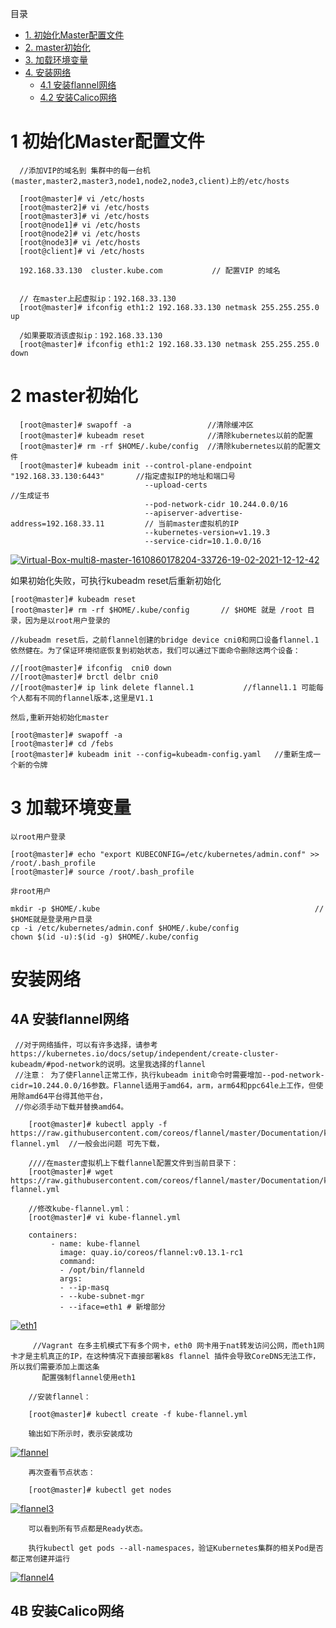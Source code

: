 
目录
* [1. 初始化Master配置文件](#1-初始化Master配置文件)
* [2. master初始化](#2-master初始化)
* [3. 加载环境变量](#3-加载环境变量)
* [4. 安装网络]()
  * [4.1 安装flannel网络](#4A-安装flannel网络)
  * [4.2 安装Calico网络](#4B-安装Calico网络)

# 1 初始化Master配置文件

      //添加VIP的域名到 集群中的每一台机(master,master2,master3,node1,node2,node3,client)上的/etc/hosts
         
      [root@master]# vi /etc/hosts
      [root@master2]# vi /etc/hosts
      [root@master3]# vi /etc/hosts
      [root@node1]# vi /etc/hosts
      [root@node2]# vi /etc/hosts
      [root@node3]# vi /etc/hosts
      [root@client]# vi /etc/hosts   
      
      192.168.33.130  cluster.kube.com           // 配置VIP 的域名


      // 在master上起虚拟ip：192.168.33.130
      [root@master]# ifconfig eth1:2 192.168.33.130 netmask 255.255.255.0 up
      
      /如果要取消该虚拟ip：192.168.33.130
      [root@master]# ifconfig eth1:2 192.168.33.130 netmask 255.255.255.0 down
      


#  2 master初始化

      [root@master]# swapoff -a                 //清除缓冲区
      [root@master]# kubeadm reset              //清除kubernetes以前的配置
      [root@master]# rm -rf $HOME/.kube/config  //清除kubernetes以前的配置文件
      [root@master]# kubeadm init --control-plane-endpoint "192.168.33.130:6443"       //指定虚拟IP的地址和端口号
                                  --upload-certs                                       //生成证书
                                  --pod-network-cidr 10.244.0.0/16
                                  --apiserver-advertise-address=192.168.33.11         // 当前master虚拟机的IP
                                  --kubernetes-version=v1.19.3
                                  --service-cidr=10.1.0.0/16
      
<a href="https://ibb.co/HGDvnkc"><img src="https://i.ibb.co/P1Zpwf2/Virtual-Box-multi8-master-1610860178204-33726-19-02-2021-12-12-42.png" alt="Virtual-Box-multi8-master-1610860178204-33726-19-02-2021-12-12-42" border="0"></a>


  如果初始化失败，可执行kubeadm reset后重新初始化
  
    [root@master]# kubeadm reset
    [root@master]# rm -rf $HOME/.kube/config       // $HOME 就是 /root 目录，因为是以root用户登录的

    //kubeadm reset后，之前flannel创建的bridge device cni0和网口设备flannel.1依然健在。为了保证环境彻底恢复到初始状态，我们可以通过下面命令删除这两个设备：

    //[root@master]# ifconfig  cni0 down
    //[root@master]# brctl delbr cni0
    //[root@master]# ip link delete flannel.1           //flannel1.1 可能每个人都有不同的flannel版本,这里是V1.1
    
    然后,重新开始初始化master
    
    [root@master]# swapoff -a
    [root@master]# cd /febs
    [root@master]# kubeadm init --config=kubeadm-config.yaml   //重新生成一个新的令牌
    
# 3 加载环境变量    

    以root用户登录
 
    [root@master]# echo "export KUBECONFIG=/etc/kubernetes/admin.conf" >> /root/.bash_profile
    [root@master]# source /root/.bash_profile
    
    非root用户
    
    mkdir -p $HOME/.kube                                                // $HOME就是登录用户目录
    cp -i /etc/kubernetes/admin.conf $HOME/.kube/config
    chown $(id -u):$(id -g) $HOME/.kube/config

# 安装网络
## 4A 安装flannel网络

     //对于网络插件，可以有许多选择，请参考https://kubernetes.io/docs/setup/independent/create-cluster-kubeadm/#pod-network的说明。这里我选择的flannel
     //注意： 为了使Flannel正常工作，执行kubeadm init命令时需要增加--pod-network-cidr=10.244.0.0/16参数。Flannel适用于amd64，arm，arm64和ppc64le上工作，但使用除amd64平台得其他平台，
     //你必须手动下载并替换amd64。
     
        [root@master]# kubectl apply -f https://raw.githubusercontent.com/coreos/flannel/master/Documentation/kube-flannel.yml  //一般会出问题 可先下载，
      
        ////在master虚拟机上下载flannel配置文件到当前目录下：
        [root@master]# wget https://raw.githubusercontent.com/coreos/flannel/master/Documentation/kube-flannel.yml 
       
        //修改kube-flannel.yml：
        [root@master]# vi kube-flannel.yml
        
        containers:
             - name: kube-flannel
               image: quay.io/coreos/flannel:v0.13.1-rc1
               command:
               - /opt/bin/flanneld
               args:
               - --ip-masq
               - --kube-subnet-mgr
               - --iface=eth1 # 新增部分

<a href="https://ibb.co/5v50VyM"><img src="https://i.ibb.co/vmJF8Gw/eth1.png" alt="eth1" border="0"></a>

         //Vagrant 在多主机模式下有多个网卡，eth0 网卡用于nat转发访问公网，而eth1网卡才是主机真正的IP，在这种情况下直接部署k8s flannel 插件会导致CoreDNS无法工作，所以我们需要添加上面这条
           配置强制flannel使用eth1
           
        //安装flannel：

        [root@master]# kubectl create -f kube-flannel.yml  
        
        输出如下所示时，表示安装成功
        
  <a href="https://ibb.co/WgXpnw7"><img src="https://i.ibb.co/f4WGM5Z/flannel.png" alt="flannel" border="0"></a>
               
        再次查看节点状态：

        [root@master]# kubectl get nodes       
        
  <a href="https://ibb.co/BG3Fd6g"><img src="https://i.ibb.co/hc9whdK/flannel3.png" alt="flannel3" border="0"></a>
        
        
        可以看到所有节点都是Ready状态。
        
        执行kubectl get pods --all-namespaces，验证Kubernetes集群的相关Pod是否都正常创建并运行
        
  <a href="https://ibb.co/bR35rGH"><img src="https://i.ibb.co/5x9h5JY/flannel4.png" alt="flannel4" border="0"></a>        


## 4B 安装Calico网络
